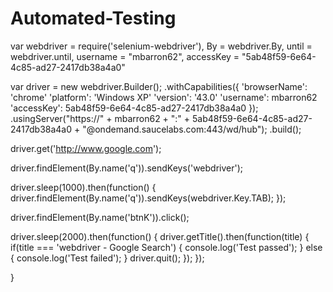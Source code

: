 # Automated-Testing

var webdriver = require('selenium-webdriver'),
    By = webdriver.By,
    until = webdriver.until,
    username = "mbarron62",
    accessKey = "5ab48f59-6e64-4c85-ad27-2417db38a4a0"

var driver = new webdriver.Builder();
    .withCapabilities({
      'browserName': 'chrome'
      'platform': 'Windows XP'
      'version': '43.0'
      'username': mbarron62
      'accessKey': 5ab48f59-6e64-4c85-ad27-2417db38a4a0
    });
    .usingServer("https://" + mbarron62 + ":" + 5ab48f59-6e64-4c85-ad27-2417db38a4a0 + 
          "@ondemand.saucelabs.com:443/wd/hub");
    .build();

driver.get('http://www.google.com');

driver.findElement(By.name('q')).sendKeys('webdriver');

driver.sleep(1000).then(function() {
  driver.findElement(By.name('q')).sendKeys(webdriver.Key.TAB);
});

driver.findElement(By.name('btnK')).click();

driver.sleep(2000).then(function() {
  driver.getTitle().then(function(title) {
    if(title === 'webdriver - Google Search') {
      console.log('Test passed');
    } else {
      console.log('Test failed');
    }
    driver.quit();
   });
 });


}


